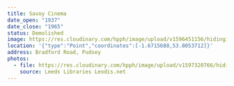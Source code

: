 ```yaml
---
title: Savoy Cinema
date_open: "1937"
date_close: "1965"
status: Demolished
image: https://res.cloudinary.com/hpph/image/upload/v1596451156/hidinginplainsight/savoycinema.svg
location: '{"type":"Point","coordinates":[-1.6715688,53.8053712]}'
address: Bradford Road, Pudsey
photos:
  - file: https://res.cloudinary.com/hpph/image/upload/v1597320766/hidinginplainsight/Savoy_Cinema_Leeds_Libraries_2005114_198000.jpg
    source: Leeds Libraries Leodis.net
---
```

